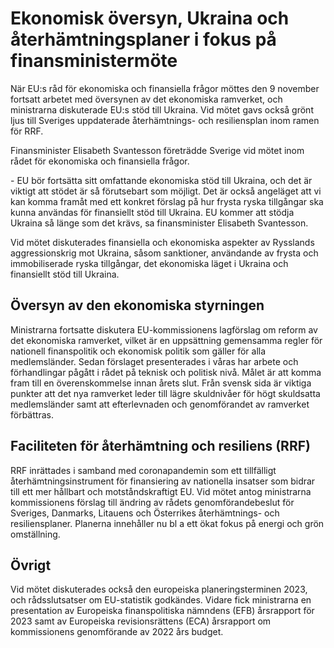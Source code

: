 # Ekonomisk översyn, Ukraina och återhämtningsplaner i fokus på finansministermöte

När EU:s råd för ekonomiska och finansiella frågor möttes den 9 november fortsatt arbetet med översynen av det ekonomiska ramverket, och ministrarna diskuterade EU:s stöd till Ukraina. Vid mötet gavs också grönt ljus till Sveriges uppdaterade återhämtnings\- och resiliensplan inom ramen för RRF.


Finansminister Elisabeth Svantesson företrädde Sverige vid mötet inom rådet för ekonomiska och finansiella frågor.

\- EU bör fortsätta sitt omfattande ekonomiska stöd till Ukraina, och det är viktigt att stödet är så förutsebart som möjligt. Det är också angeläget att vi kan komma framåt med ett konkret förslag på hur frysta ryska tillgångar ska kunna användas för finansiellt stöd till Ukraina. EU kommer att stödja Ukraina så länge som det krävs, sa finansminister Elisabeth Svantesson.

Vid mötet diskuterades finansiella och ekonomiska aspekter av Rysslands aggressionskrig mot Ukraina, såsom sanktioner, användande av frysta och immobiliserade ryska tillgångar, det ekonomiska läget i Ukraina och finansiellt stöd till Ukraina.

## Översyn av den ekonomiska styrningen

Ministrarna fortsatte diskutera EU\-kommissionens lagförslag om reform av det ekonomiska ramverket, vilket är en uppsättning gemensamma regler för nationell finanspolitik och ekonomisk politik som gäller för alla medlemsländer. Sedan förslaget presenterades i våras har arbete och förhandlingar pågått i rådet på teknisk och politisk nivå. Målet är att komma fram till en överenskommelse innan årets slut. Från svensk sida är viktiga punkter att det nya ramverket leder till lägre skuldnivåer för högt skuldsatta medlemsländer samt att efterlevnaden och genomförandet av ramverket förbättras.

## Faciliteten för återhämtning och resiliens (RRF)

RRF inrättades i samband med coronapandemin som ett tillfälligt återhämtningsinstrument för finansiering av nationella insatser som bidrar till ett mer hållbart och motståndskraftigt EU. Vid mötet antog ministrarna kommissionens förslag till ändring av rådets genomförandebeslut för Sveriges, Danmarks, Litauens och Österrikes återhämtnings\- och resiliensplaner. Planerna innehåller nu bl a ett ökat fokus på energi och grön omställning.

## Övrigt

Vid mötet diskuterades också den europeiska planeringsterminen 2023, och rådsslutsatser om EU\-statistik godkändes. Vidare fick ministrarna en presentation av Europeiska finanspolitiska nämndens (EFB) årsrapport för 2023 samt av Europeiska revisionsrättens (ECA) årsrapport om kommissionens genomförande av 2022 års budget.
